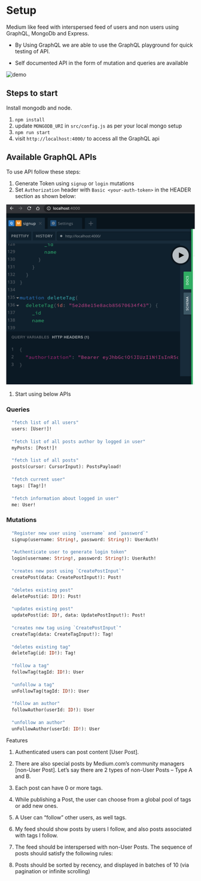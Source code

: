 # Setup

Medium like feed with interspersed feed of users and non users using GraphQL, MongoDb and Express.

- By Using GraphQL we are able to use the GraphQL playground for quick testing of API.

- Self documented API in the form of mutation and queries are available

![demo](graphql-auth.gif)

## Steps to start

Install mongodb and node.

1. `npm install`
2. update `MONGODB_URI` in `src/config.js` as per your local mongo setup
3. `npm run start`
4. visit `http://localhost:4000/` to access all the GraphQL api

## Available GraphQL APIs

To use API follow these steps:

1. Generate Token using `signup` or `login` mutations
2. Set `Authorization` header with `Basic <your-auth-token>` in the HEADER section as shown below:

![](setHeaderForAuth.png)


1. Start using below APIs


### Queries

```graphql
  "fetch list of all users"
  users: [User!]!

  "fetch list of all posts author by logged in user"
  myPosts: [Post!]!

  "fetch list of all posts"
  posts(cursor: CursorInput): PostsPayload!

  "fetch current user"
  tags: [Tag!]!

  "fetch information about logged in user"
  me: User!
```

### Mutations

```graphql
  "Register new user using `username` and `password`"
  signup(username: String!, password: String!): UserAuth!

  "Authenticate user to generate login token"
  login(username: String!, password: String!): UserAuth!

  "creates new post using `CreatePostInput`"
  createPost(data: CreatePostInput!): Post!

  "deletes existing post"
  deletePost(id: ID!): Post!

  "updates existing post"
  updatePost(id: ID!, data: UpdatePostInput!): Post!

  "creates new tag using `CreatePostInput`"
  createTag(data: CreateTagInput!): Tag!

  "deletes existing tag"
  deleteTag(id: ID!): Tag!

  "follow a tag"
  followTag(tagId: ID!): User

  "unfollow a tag"
  unFollowTag(tagId: ID!): User

  "follow an author"
  followAuthor(userId: ID!): User

  "unfollow an author"
  unFollowAuthor(userId: ID!): User
```


Features

1. Authenticated users can post content [User Post].

2. There are also special posts by Medium.com’s community managers [non-User Post]. Let’s say there are 2 types of non-User Posts – Type A and B.

3. Each post can have 0 or more tags.

4. While publishing a Post, the user can choose from a global pool of tags or add new ones.

5. A User can “follow” other users, as well tags.

6. My feed should show posts by users I follow, and also posts associated with tags I follow.

7. The feed should be interspersed with non-User Posts. The sequence of posts should satisfy the following rules:

8. Posts should be sorted by recency, and displayed in batches of 10 (via pagination or infinite scrolling)


